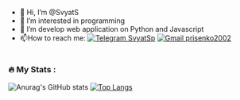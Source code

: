 - 👋 Hi, I’m @SvyatS
- 👀 I’m interested in programming
- 🌱 I’m develop web application on Python and Javascript
- :mailbox:How to reach me: [![Telegram SvyatSp](https://img.shields.io/badge/-SvyatSp-blue?style=flat&logo=Telegram&logoColor=white)](https://t.me/SvyatSp) [![Gmail prisenko2002](https://img.shields.io/badge/-prisenko2002-white?style=flat&logo=Gmail&logoColor=dark)](mailto:prisenko2002@gmail.com) 
#
### :fire: My Stats :
![Anurag's GitHub stats](https://github-readme-stats.vercel.app/api?username=SvyatS&theme=dark&show_icons=true&count_private=true&include_all_commits=true)
[![Top Langs](https://github-readme-stats.vercel.app/api/top-langs/?username=SvyatS&theme=dark&layout=compact)](https://github.com/SvyatS/github-readme-stats)

